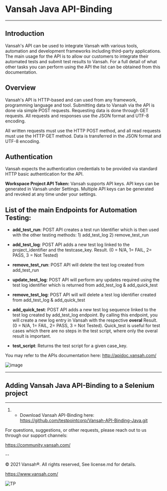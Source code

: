 # Vansah Java API-Binding
---------
## Introduction

Vansah's API can be used to integrate Vansah with various tools, automation and development frameworks including third-party applications. The main usage for the API is to allow our customers to integrate their automated tests and submit test results to Vansah. For a full detail of what other tasks you can perform using the API the list can be obtained from this documentation.



## Overview
Vansah's API is HTTP-based and can used from any framework, programming language and tool. Submitting data to Vansah via the API is done via simple POST requests. Requesting data is done through GET requests. All requests and responses use the JSON format and UTF-8 encoding.

All written requests must use the HTTP POST method, and all read requests must use the HTTP GET method. Data is transferred in the JSON format and UTF-8 encoding.



## Authentication
Vansah expects the authentication credentials to be provided via standard HTTP basic authentication for the API. 

**Workspace Project API Token:** Vansah supports API keys. API keys can be generated in Vansah under Settings. Multiple API keys can be generated and revoked at any time under your settings.




## List of the main Endpoints for Automation Testing:

- **add_test_run**: POST API creates a test run Identifier which is then used with the other testing methods: 1) add_test_log 2) remove_test_run

- **add_test_log**: POST API adds a new test log linked to the project_identifier and the testcase_key. Result. (0 = N/A, 1= FAIL, 2= PASS, 3 = Not Tested)

- **remove_test_run**: POST API will delete the test log created from add_test_run

- **update_test_log**: POST API will perform any updates required using the test log identifier which is returned from add_test_log & add_quick_test

- **remove_test_log**: POST API will will delete a test log identifier created from add_test_log & add_quick_test

- **add_quick_test**: POST API adds a new test log sequence linked to the test log created by add_test_log endpoint. By calling this endpoint, you will create a new log entry in Vansah with the respective **overal** Result. (0 = N/A, 1= FAIL, 2= PASS, 3 = Not Tested). Quick_test is useful for test cases which there are no steps in the test script, where only the overal result is important. 

- **test_script**: Returns the test script for a given case_key. 


You may refer to the APIs documentation here: http://apidoc.vansah.com/


![image](https://user-images.githubusercontent.com/30623282/112987724-c3c90400-91ae-11eb-9274-6a6f3dd25186.png)



------------
## Adding Vansah Java API-Binding to a Selenium project
--------

1) - Download Vansah API-Binding here: https://github.com/testpointcorp/Vansah-API-Binding-Java.git


For questions, suggestions, or other requests, please reach out to us through our support channels:

https://community.vansah.com/

-- 

© 2021 Vansah®. All rights reserved, See license.md for details.

https://www.vansah.com/

![TP](https://user-images.githubusercontent.com/30623282/112829492-f0145000-90dc-11eb-902d-7d1b4a3d0e22.png)
